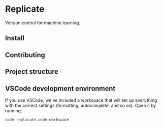 # Replicate

Version control for machine learning.

## Install

## Contributing

## Project structure

## VSCode development environment

If you use VSCode, we've included a workspace that will set up everything with the correct settings (formatting, autocomplete, and so on). Open it by running:

    code replicate.code-workspace
